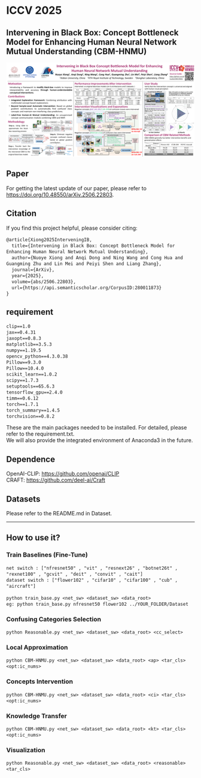 # ICCV 2025
## Intervening in Black Box: Concept Bottleneck Model for Enhancing Human Neural Network Mutual Understanding (CBM-HNMU)
![CBM-HNMU](https://github.com/XiGuaBo/CBM-HNMU/blob/main/ICCV_2025_48_96_POSTER%20CBM-HNMU.png "CBM-HNMU")  

## Paper
For getting the latest update of our paper, please refer to https://doi.org/10.48550/arXiv.2506.22803.

## Citation
If you find this project helpful, please consider citing:

    @article{Xiong2025InterveningIB,
      title={Intervening in Black Box: Concept Bottleneck Model for Enhancing Human Neural Network Mutual Understanding},
      author={Nuoye Xiong and Anqi Dong and Ning Wang and Cong Hua and Guangming Zhu and Lin Mei and Peiyi Shen and Liang Zhang},
      journal={ArXiv},
      year={2025},
      volume={abs/2506.22803},
      url={https://api.semanticscholar.org/CorpusID:280011873}
    }
  
## requirement
    clip==1.0  
    jax==0.4.31  
    jaxopt==0.8.3  
    matplotlib==3.5.3  
    numpy==1.19.5  
    opencv_python==4.3.0.38  
    Pillow==9.3.0  
    Pillow==10.4.0  
    scikit_learn==1.0.2  
    scipy==1.7.3  
    setuptools==65.6.3  
    tensorflow_gpu==2.4.0  
    timm==0.6.12  
    torch==1.7.1  
    torch_summary==1.4.5  
    torchvision==0.8.2  
    
These are the main packages needed to be installed. For detailed, please refer to the requirement.txt.  
We will also provide the integrated environment of Anaconda3 in the future.  

## Dependence
OpenAI-CLIP: https://github.com/openai/CLIP  
CRAFT: https://github.com/deel-ai/Craft  

## Datasets
Please refer to the README.md in Dataset.  

---
## How to use it?
### Train Baselines (Fine-Tune)
    net switch : ["nfresnet50" , "vit" , "resnext26" , "botnet26t" , "rexnet100" , "gcvit" , "deit" , "convit" , "cait"]  
    dataset switch : ["flower102" , "cifar10" , "cifar100" , "cub" , "aircraft"]  

    python train_base.py <net_sw> <dataset_sw> <data_root>  
    eg: python train_base.py nfresnet50 flower102 ../YOUR_FOLDER/Dataset  

### Confusing Categories Selection
    python Reasonable.py <net_sw> <dataset_sw> <data_root> <cc_select>  

### Local Approximation
    python CBM-HNMU.py <net_sw> <dataset_sw> <data_root> <ap> <tar_cls> <opt:ic_nums>  

### Concepts Intervention
    python CBM-HNMU.py <net_sw> <dataset_sw> <data_root> <ci> <tar_cls> <opt:ic_nums>  

### Knowledge Transfer 
    python CBM-HNMU.py <net_sw> <dataset_sw> <data_root> <kt> <tar_cls> <opt:ic_nums>  

### Visualization
    python Reasonable.py <net_sw> <dataset_sw> <data_root> <reasonable> <tar_cls>  
